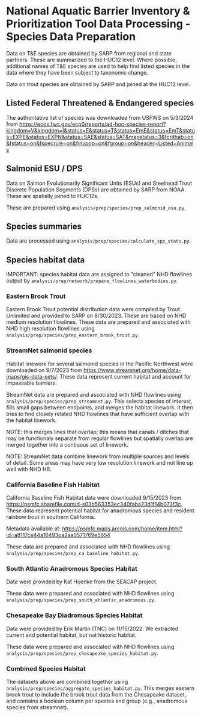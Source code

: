 # National Aquatic Barrier Inventory & Prioritization Tool Data Processing - Species Data Preparation

Data on T&E species are obtained by SARP from regional and state partners. These
are summarized to the HUC12 level. Where possible, additional names of T&E species
are used to help find listed species in the data where they have been subject
to taxonomic change.

Data on trout species are obtained by SARP and joined at the HUC12 level.

## Listed Federal Threatened & Endangered species

The authoritative list of species was downloaded from USFWS on 5/3/2024 from
https://ecos.fws.gov/ecp0/reports/ad-hoc-species-report?kingdom=V&kingdom=I&status=E&status=T&status=EmE&status=EmT&status=EXPE&status=EXPN&status=SAE&status=SAT&mapstatus=3&fcrithab=on&fstatus=on&fspecrule=on&finvpop=on&fgroup=on&header=Listed+Animals

## Salmonid ESU / DPS

Data on Salmon Evolutionarily Significant Units (ESUs) and Steelhead Trout
Discrete Population Segments (DPSs) are obtained by SARP from NOAA. These are
spatially joined to HUC12s.

These are prepared using `analysis/prep/species/prep_salmonid_esu.py`.

## Species summaries

Data are processed using `analysis/prep/species/calculate_spp_stats.py`.

## Species habitat data

IMPORTANT: species habitat data are assigned to "cleaned" NHD flowlines output
by `analysis/prep/network/prepare_flowlines_waterbodies.py`.

### Eastern Brook Trout

Eastern Brook Trout potential distribution data were compiled by Trout Unlimited
and provided to SARP on 8/30/2023. These are based on NHD medium resolution
flowlines. These data are prepared and associated with NHD high resolution
flowlines using `analysis/prep/species/prep_eastern_brook_trout.py`.

### StreamNet salmonid species

Habitat linework for several salmonid species in the Pacific Northwest were
downloaded on 9/7/2023 from https://www.streamnet.org/home/data-maps/gis-data-sets/.
These data represent current habitat and account for impassable barriers.

StreamNet data are prepared and associated with NHD flowlines using
`analysis/prep/species/prep_streamnet.py`.
This selects species of interest, fills small gaps between endpoints, and merges
the habitat linework. It then tries to find closely related NHD flowlines that
have sufficient overlap with the habitat linework.

NOTE: this merges lines that overlap; this means that canals / ditches that may
be functionaly separate from regular flowlines but spatially overlap are merged
together into a contiuous set of linework.

NOTE: StreamNet data combine linework from multiple sources and levels of detail.
Some areas may have very low resolution linework and not line up well with NHD HR.

### California Baseline Fish Habitat

California Baseline Fish Habitat data were downloaded 9/15/2023 from
https://psmfc.sharefile.com/d-s03b563353ec340faba23d1f14b073f3c. These data
represent potential habitat for anadromous species and resident rainbow trout
in southern California.

Metadata available at: https://psmfc.maps.arcgis.com/home/item.html?id=a8117ce44a16493ca2aa0571769e5654

These data are prepared and associated with NHD flowlines using
`analysis/prep/species/prep_ca_baseline_habitat.py`.

### South Atlantic Anadromous Species Habitat

Data were provided by Kat Hoenke from the SEACAP project.

These data were prepared and associated with NHD flowlines using
`analysis/prep/species/prep_south_atlantic_anadromous.py`.

### Chesapeake Bay Diadromous Species Habitat

Data were provided by Erik Martin (TNC) on 11/15/2022. We extracted current
and potential habitat, but not historic habitat.

These data were prepared and associated with NHD flowlines using
`analysis/prep/species/prep_chesapeake_species_habitat.py`.

### Combined Species Habitat

The datasets above are combined together using
`analysis/prep/species/aggregate_species_habitat.py`. This merges eastern
brook trout to include the brook trout data from the Chesapeake dataset, and
contains a boolean column per species and group (e.g., anadromous species from
streamnet).
